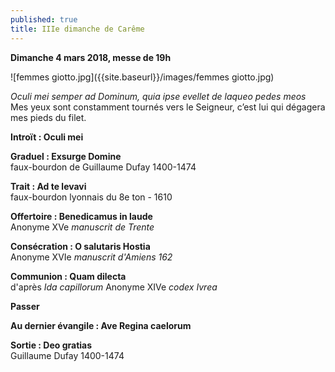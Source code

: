 ```yaml
---
published: true
title: IIIe dimanche de Carême
---
```

**Dimanche 4 mars 2018, messe de 19h**

![femmes giotto.jpg]({{site.baseurl}}/images/femmes giotto.jpg)

*Oculi mei semper ad Dominum, quia ipse evellet de laqueo pedes meos*  
Mes yeux sont constamment tournés vers le Seigneur, c’est lui qui dégagera mes pieds du filet.

**Introït : Oculi mei**

**Graduel : Exsurge Domine**  
faux-bourdon de Guillaume Dufay 1400-1474

**Trait : Ad te levavi**  
faux-bourdon lyonnais du 8e ton - 1610

**Offertoire : Benedicamus in laude**  
Anonyme XVe *manuscrit de Trente*

**Consécration : O salutaris Hostia**  
Anonyme XVIe *manuscrit d'Amiens 162*

**Communion : Quam dilecta**  
d'après *Ida capillorum* Anonyme XIVe *codex Ivrea*

**Passer**

**Au dernier évangile : Ave Regina caelorum**

**Sortie : Deo gratias**  
Guillaume Dufay 1400-1474
